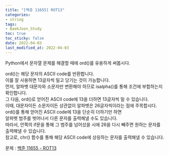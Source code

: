 ```yaml
---
title: "[백준 11655] ROT13"
categories: 
- string
tags:
- BaekJoon_Study
toc: true
toc_sticky: false
date: 2022-04-03
last_modified_at: 2022-04-03
---
```


Python에서 문자열 문제를 해결할 때에 ord()를 유용하게 써봅시다.

ord()는 해당 문자의 ASCII code를 반환합니다.  
이를 잘 사용하면 13글자씩 밀고 당기는 것이 가능합니다.  
먼저, 알파벳 대문자와 소문자만 변환해야 하므로 isalpha()를 통해 조건에 부합하는지 확인합니다.  
그 다음, ord()로 얻어진 ASCII code에 13을 더하면 13글자씩 밀 수 있습니다.  
이때, 대문자이든 소문자이든 상관없이 알파벳은 26글자씩이라는 점에 주목합시다.  
ord()를 통해 얻어진 ASCII code에 13을 단순히 더하기만 하면  
알파벳 범주를 벗어나서 다른 문자를 출력해낼 수도 있습니다.  
따라서, 안쪽의 if문을 통해 그 범주를 넘어섰을 시에 26을 다시 빼주면 원하는 문자를 출력해낼 수 있습니다.  
참고로, chr() 함수를 통해 해당 ASCII code에 상응하는 문자를 출력해낼 수 있습니다.

문제 : [백준 11655 - ROT13](https://www.acmicpc.net/problem/11655)

<script src="https://gist.github.com/Ryumaker/362e81ba877457dc6dc7f1fb00480057.js"></script>




